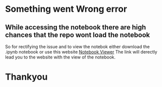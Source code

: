 # Something went Wrong error
## While accessing the notebook there are high chances that the repo wont load the notebook
So for rectifying the issue and to view the notebok either download the .ipynb notebook or 
use this website [Notebook Viewer](https://nbviewer.jupyter.org/github/AliShinde/Nba-salary/blob/main/nba.ipynb)
The link will derectly lead you to the website with the view of the notebook.

# Thankyou 
